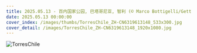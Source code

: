 ```yaml
---
title: 2025.05.13 - 百内国家公园, 巴塔哥尼亚, 智利 (© Marco Bottigelli/Getty Images)
date: 2025.05.13 00:00:00
cover_index: /images/thumbs/TorresChile_ZH-CN6319613148_533x300.jpg
cover_detail: /images/TorresChile_ZH-CN6319613148_1920x1080.jpg
---
```


![TorresChile](/images/TorresChile_ZH-CN6319613148_1920x1080.jpg)
